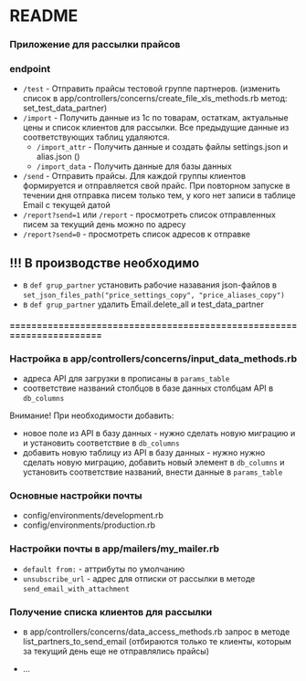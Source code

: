 # README
### Приложение для рассылки прайсов

### endpoint
* `/test` - Отправить прайсы тестовой группе партнеров. (изменить список в app/controllers/concerns/create_file_xls_methods.rb метод: set_test_data_partner)
* `/import` - Получить данные из 1с по товарам, остаткам, актуальные цены и список клиентов для рассылки. Все предыдущие данные из соответствующих таблиц удаляются.
  * `/import_attr` - Получить данные и создать файлы settings.json и alias.json ()
  * `/import_data` - Получить данные для базы данных
* `/send` - Отправить прайсы. Для каждой группы клиентов формируется и отправляется свой прайс. При повторном запуске в течении дня отправка писем только тем, у кого нет записи в таблице Email с текущей датой
* `/report?send=1` или `/report` - просмотреть список отправленных писем за текущий день можно по адресу 
* `/report?send=0` - просмотреть список адресов к отправке 


## !!! В производстве необходимо
* в `def grup_partner` установить рабочие назавания json-файлов в `set_json_files_path("price_settings_copy", "price_aliases_copy")` 
* в `def grup_partner` удалить Email.delete_all и  test_data_partner


#### ======================================================================
### Настройка в app/controllers/concerns/input_data_methods.rb
* адреса API для загрузки в прописаны  в `params_table`
* соответствие названий столбцов в базе данных столбцам API в `db_columns`

Внимание! При необходимости добавить:

* новое поле из API в базу данных  - нужно сделать новую  миграцию и и установить соответствие в `db_columns`  
* добавить новую таблицу из API в базу данных  - нужно нужно сделать новую  миграцию, добавить новый элемент в `db_columns` и установить соответствие названий, внести данные в `params_table`

### Основные настройки почты
* config/environments/development.rb
* config/environments/production.rb

### Настройки почты в app/mailers/my_mailer.rb
* `default from:` - аттрибуты по умолчанию
* `unsubscribe_url` - адрес для отписки от рассылки в методе `send_email_with_attachment`

### Получение списка клиентов для рассылки
*  в app/controllers/concerns/data_access_methods.rb запрос в методе list_partners_to_send_email 
(отбираются только те клиенты, которым за текущий день еще не отправлялись прайсы)


* ...
